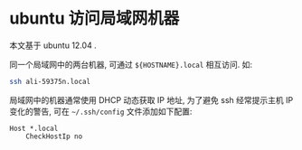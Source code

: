 ubuntu 访问局域网机器
===

本文基于 ubuntu 12.04 .

同一个局域网中的两台机器, 可通过 `${HOSTNAME}.local` 相互访问.
如:

```sh
ssh ali-59375n.local
```

局域网中的机器通常使用 DHCP 动态获取 IP 地址,
为了避免 ssh 经常提示主机 IP 变化的警告,
可在 `~/.ssh/config` 文件添加如下配置:

```
Host *.local
	CheckHostIp no
```
